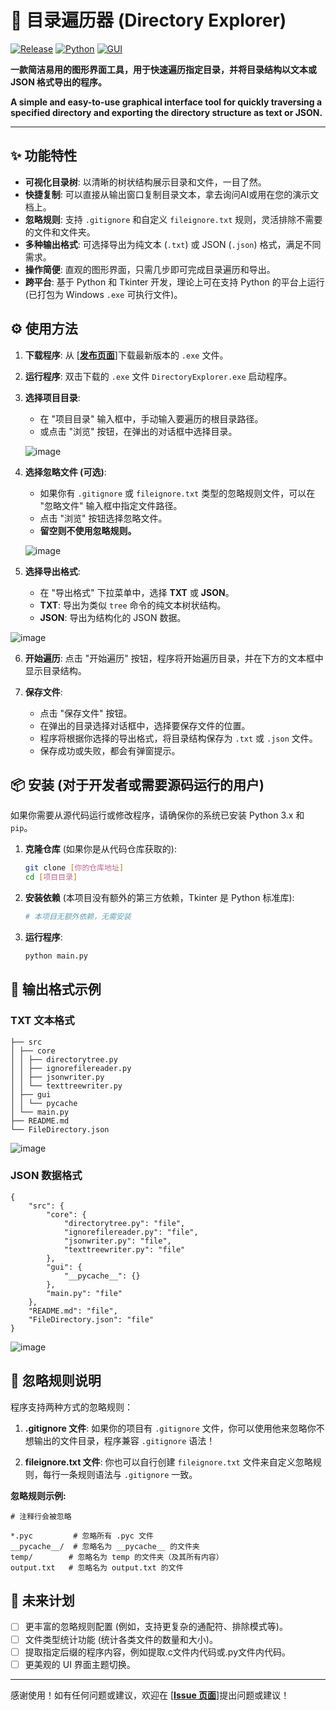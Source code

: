 # 📂 目录遍历器 (Directory Explorer)

[![Release](https://img.shields.io/github/v/release/CNFlyCat/DeepCodeCompass?style=for-the-badge)](https://github.com/CNFlyCat/DeepCodeCompass/releases)
[![Python](https://img.shields.io/badge/Python-3.x-blue?style=for-the-badge&logo=python&logoColor=white)](https://www.python.org)
[![GUI](https://img.shields.io/badge/GUI-Tkinter-brightgreen?style=for-the-badge&logo=tkinter&logoColor=white)](https://docs.python.org/3/library/tkinter.html)

**一款简洁易用的图形界面工具，用于快速遍历指定目录，并将目录结构以文本或 JSON 格式导出的程序。**

**A simple and easy-to-use graphical interface tool for quickly traversing a specified directory and exporting the directory structure as text or JSON.**

---

## ✨ 功能特性

*   **可视化目录树**:  以清晰的树状结构展示目录和文件，一目了然。
*   **快捷复制**:  可以直接从输出窗口复制目录文本，拿去询问AI或用在您的演示文档上。
*   **忽略规则**: 支持 `.gitignore` 和自定义 `fileignore.txt` 规则，灵活排除不需要的文件和文件夹。
*   **多种输出格式**:  可选择导出为纯文本 (`.txt`) 或 JSON (`.json`) 格式，满足不同需求。
*   **操作简便**:  直观的图形界面，只需几步即可完成目录遍历和导出。
*   **跨平台**:  基于 Python 和 Tkinter 开发，理论上可在支持 Python 的平台上运行 (已打包为 Windows `.exe` 可执行文件)。

## ⚙️ 使用方法

1.  **下载程序**:  从 [**[发布页面](https://github.com/CNFlyCat/DeepCodeCompass/releases)**]下载最新版本的 `.exe` 文件。

2.  **运行程序**:  双击下载的 `.exe` 文件 `DirectoryExplorer.exe` 启动程序。

3.  **选择项目目录**:
    *   在 "项目目录" 输入框中，手动输入要遍历的根目录路径。
    *   或点击 "浏览" 按钮，在弹出的对话框中选择目录。
       
    ![image](https://github.com/user-attachments/assets/43b2ac71-a579-446f-b6ce-72409ecb905d)

4.  **选择忽略文件 (可选)**:
    *   如果你有 `.gitignore` 或 `fileignore.txt` 类型的忽略规则文件，可以在 "忽略文件" 输入框中指定文件路径。
    *   点击 "浏览" 按钮选择忽略文件。
    *   **留空则不使用忽略规则。**

    ![image](https://github.com/user-attachments/assets/ba277897-4f3e-4309-a5ed-a63aed3a63bf)

5.  **选择导出格式**:
    *   在 "导出格式" 下拉菜单中，选择 **TXT** 或 **JSON**。
    *   **TXT**:  导出为类似 `tree` 命令的纯文本树状结构。
    *   **JSON**:  导出为结构化的 JSON 数据。

   ![image](https://github.com/user-attachments/assets/528e3b12-7a61-4b36-8f07-b41cded5a72a)

6.  **开始遍历**:  点击 "开始遍历" 按钮，程序将开始遍历目录，并在下方的文本框中显示目录结构。

7.  **保存文件**:
    *   点击 "保存文件" 按钮。
    *   在弹出的目录选择对话框中，选择要保存文件的位置。
    *   程序将根据你选择的导出格式，将目录结构保存为 `.txt` 或 `.json` 文件。
    *   保存成功或失败，都会有弹窗提示。


## 📦 安装 (对于开发者或需要源码运行的用户)

如果你需要从源代码运行或修改程序，请确保你的系统已安装 Python 3.x 和 `pip`。

1.  **克隆仓库** (如果你是从代码仓库获取的):
    ```bash
    git clone [你的仓库地址]
    cd [项目目录]
    ```

2.  **安装依赖** (本项目没有额外的第三方依赖，Tkinter 是 Python 标准库):
    ```bash
    # 本项目无额外依赖，无需安装
    ```

3.  **运行程序**:
    ```bash
    python main.py
    ```

## 📂 输出格式示例

### TXT 文本格式
```
├── src
│ ├── core
│ │ ├── directorytree.py
│ │ ├── ignorefilereader.py
│ │ ├── jsonwriter.py
│ │ └── texttreewriter.py
│ ├── gui
│ │ └── pycache
│ └── main.py
├── README.md
└── FileDirectory.json 
```

![image](https://github.com/user-attachments/assets/2da71d0b-0d81-4d55-ac52-c2a07af0042b)

### JSON 数据格式
```
{
    "src": {
        "core": {
            "directorytree.py": "file",
            "ignorefilereader.py": "file",
            "jsonwriter.py": "file",
            "texttreewriter.py": "file"
        },
        "gui": {
            "__pycache__": {}
        },
        "main.py": "file"
    },
    "README.md": "file",
    "FileDirectory.json": "file"
}
```

![image](https://github.com/user-attachments/assets/e8df8b4f-10ea-4a18-849e-ed8d2d25a7a9)

## 🚫 忽略规则说明

程序支持两种方式的忽略规则：

1.  **.gitignore 文件**:  如果你的项目有 `.gitignore` 文件，你可以使用他来忽略你不想输出的文件目录，程序兼容 `.gitignore` 语法！

2.  **fileignore.txt 文件**:  你也可以自行创建 `fileignore.txt` 文件来自定义忽略规则，每行一条规则语法与 `.gitignore` 一致。

**忽略规则示例:**

```
# 注释行会被忽略

*.pyc         # 忽略所有 .pyc 文件
__pycache__/  # 忽略名为 __pycache__ 的文件夹
temp/        # 忽略名为 temp 的文件夹（及其所有内容）
output.txt   # 忽略名为 output.txt 的文件
```

## 🚀 未来计划 

*   [ ]  更丰富的忽略规则配置 (例如，支持更复杂的通配符、排除模式等)。
*   [ ]  文件类型统计功能 (统计各类文件的数量和大小)。
*   [ ]  提取指定后缀的程序内容，例如提取.c文件内代码或.py文件内代码。
*   [ ]  更美观的 UI 界面主题切换。

---

感谢使用！如有任何问题或建议，欢迎在 [**[Issue 页面](https://github.com/CNFlyCat/DeepCodeCompass/issues)**]提出问题或建议！
